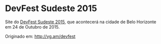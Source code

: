 # DevFest Sudeste 2015

Site do [DevFest Sudeste 2015](http://sudeste.devfest.com.br), que acontecerá na cidade de Belo Horizonte em 24 de Outubro de 2015.

Originado em: http://vg.am/devfest
